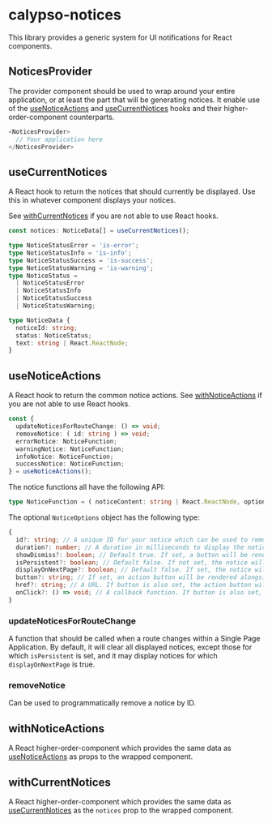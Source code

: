 # calypso-notices

This library provides a generic system for UI notifications for React components.

## NoticesProvider

The provider component should be used to wrap around your entire application, or at least the part that will be generating notices. It enable use of the [useNoticeActions](#useNoticeActions) and [useCurrentNotices](#useCurrentNotices) hooks and their higher-order-component counterparts.

```js
<NoticesProvider>
  // Your application here
</NoticesProvider>
```

## useCurrentNotices

A React hook to return the notices that should currently be displayed. Use this in whatever component displays your notices.

See [withCurrentNotices](#withCurrentNotices) if you are not able to use React hooks.

```ts
const notices: NoticeData[] = useCurrentNotices();
```

```ts
type NoticeStatusError = 'is-error';
type NoticeStatusInfo = 'is-info';
type NoticeStatusSuccess = 'is-success';
type NoticeStatusWarning = 'is-warning';
type NoticeStatus =
  | NoticeStatusError
  | NoticeStatusInfo
  | NoticeStatusSuccess
  | NoticeStatusWarning;

type NoticeData {
  noticeId: string;
  status: NoticeStatus;
  text: string | React.ReactNode;
}
```

## useNoticeActions

A React hook to return the common notice actions. See [withNoticeActions](#withNoticeActions) if you are not able to use React hooks.

```ts
const {
  updateNoticesForRouteChange: () => void;
  removeNotice: ( id: string ) => void;
  errorNotice: NoticeFunction;
  warningNotice: NoticeFunction;
  infoNotice: NoticeFunction;
  successNotice: NoticeFunction;
} = useNoticeActions();
```

The notice functions all have the following API:

```ts
type NoticeFunction = ( noticeContent: string | React.ReactNode, options?: NoticeOptions ) => void;
```

The optional `NoticeOptions` object has the following type:

```ts
{
  id?: string; // A unique ID for your notice which can be used to remove it later.
  duration?: number; // A duration in milliseconds to display the notice before automatically removing it.
  showDismiss?: boolean; // Default true. If set, a button will be rendered alongside the notice to manually remove it.
  isPersistent?: boolean; // Default false. If not set, the notice will be removed when the route changes.
  displayOnNextPage?: boolean; // Default false. If set, the notice will not be shown until the route changes.
  button?: string; // If set, an action button will be rendered alongside the notice with this text. See href and onClick options.
  href?: string; // A URL. If button is also set, the action button will visit this URL.
  onClick?: () => void; // A callback function. If button is also set, the action button will call this callback.
}
```

### updateNoticesForRouteChange

A function that should be called when a route changes within a Single Page Application. By default, it will clear all displayed notices, except those for which `isPersistent` is set, and it may display notices for which `displayOnNextPage` is true.

### removeNotice

Can be used to programmatically remove a notice by ID.

## withNoticeActions

A React higher-order-component which provides the same data as [useNoticeActions](#useNoticeActions) as props to the wrapped component.

## withCurrentNotices

A React higher-order-component which provides the same data as [useCurrentNotices](#useCurrentNotices) as the `notices` prop to the wrapped component.
